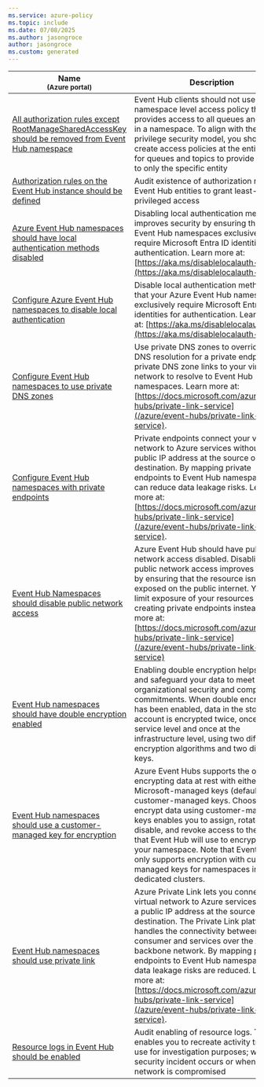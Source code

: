 ```yaml
---
ms.service: azure-policy
ms.topic: include
ms.date: 07/08/2025
ms.author: jasongroce
author: jasongroce
ms.custom: generated
---
```


|Name<br /><sub>(Azure portal)</sub> |Description |Effect(s) |Version<br /><sub>(GitHub)</sub> |
|---|---|---|---|
|[All authorization rules except RootManageSharedAccessKey should be removed from Event Hub namespace](https://portal.azure.com/#blade/Microsoft_Azure_Policy/PolicyDetailBlade/definitionId/%2Fproviders%2FMicrosoft.Authorization%2FpolicyDefinitions%2Fb278e460-7cfc-4451-8294-cccc40a940d7) |Event Hub clients should not use a namespace level access policy that provides access to all queues and topics in a namespace. To align with the least privilege security model, you should create access policies at the entity level for queues and topics to provide access to only the specific entity |Audit, Deny, Disabled |[1.0.1](https://github.com/Azure/azure-policy/blob/master/built-in-policies/policyDefinitions/Event%20Hub/AuditNamespaceAccessRules_Audit.json) |
|[Authorization rules on the Event Hub instance should be defined](https://portal.azure.com/#blade/Microsoft_Azure_Policy/PolicyDetailBlade/definitionId/%2Fproviders%2FMicrosoft.Authorization%2FpolicyDefinitions%2Ff4826e5f-6a27-407c-ae3e-9582eb39891d) |Audit existence of authorization rules on Event Hub entities to grant least-privileged access |AuditIfNotExists, Disabled |[1.0.0](https://github.com/Azure/azure-policy/blob/master/built-in-policies/policyDefinitions/Event%20Hub/AuditEventHubAccessRules_Audit.json) |
|[Azure Event Hub namespaces should have local authentication methods disabled](https://portal.azure.com/#blade/Microsoft_Azure_Policy/PolicyDetailBlade/definitionId/%2Fproviders%2FMicrosoft.Authorization%2FpolicyDefinitions%2F5d4e3c65-4873-47be-94f3-6f8b953a3598) |Disabling local authentication methods improves security by ensuring that Azure Event Hub namespaces exclusively require Microsoft Entra ID identities for authentication. Learn more at: [https://aka.ms/disablelocalauth-eh](https://aka.ms/disablelocalauth-eh). |Audit, Deny, Disabled |[1.0.1](https://github.com/Azure/azure-policy/blob/master/built-in-policies/policyDefinitions/Event%20Hub/DisableLocalAuth_AuditDeny.json) |
|[Configure Azure Event Hub namespaces to disable local authentication](https://portal.azure.com/#blade/Microsoft_Azure_Policy/PolicyDetailBlade/definitionId/%2Fproviders%2FMicrosoft.Authorization%2FpolicyDefinitions%2F57f35901-8389-40bb-ac49-3ba4f86d889d) |Disable local authentication methods so that your Azure Event Hub namespaces exclusively require Microsoft Entra ID identities for authentication. Learn more at: [https://aka.ms/disablelocalauth-eh](https://aka.ms/disablelocalauth-eh). |Modify, Disabled |[1.0.1](https://github.com/Azure/azure-policy/blob/master/built-in-policies/policyDefinitions/Event%20Hub/DisableLocalAuth_Modify.json) |
|[Configure Event Hub namespaces to use private DNS zones](https://portal.azure.com/#blade/Microsoft_Azure_Policy/PolicyDetailBlade/definitionId/%2Fproviders%2FMicrosoft.Authorization%2FpolicyDefinitions%2Fed66d4f5-8220-45dc-ab4a-20d1749c74e6) |Use private DNS zones to override the DNS resolution for a private endpoint. A private DNS zone links to your virtual network to resolve to Event Hub namespaces. Learn more at: [https://docs.microsoft.com/azure/event-hubs/private-link-service](/azure/event-hubs/private-link-service). |DeployIfNotExists, Disabled |[1.0.0](https://github.com/Azure/azure-policy/blob/master/built-in-policies/policyDefinitions/Event%20Hub/PrivateDNSZone_DINE.json) |
|[Configure Event Hub namespaces with private endpoints](https://portal.azure.com/#blade/Microsoft_Azure_Policy/PolicyDetailBlade/definitionId/%2Fproviders%2FMicrosoft.Authorization%2FpolicyDefinitions%2F91678b7c-d721-4fc5-b179-3cdf74e96b1c) |Private endpoints connect your virtual network to Azure services without a public IP address at the source or destination. By mapping private endpoints to Event Hub namespaces, you can reduce data leakage risks. Learn more at: [https://docs.microsoft.com/azure/event-hubs/private-link-service](/azure/event-hubs/private-link-service). |DeployIfNotExists, Disabled |[1.0.0](https://github.com/Azure/azure-policy/blob/master/built-in-policies/policyDefinitions/Event%20Hub/PrivateEndpoint_DINE.json) |
|[Event Hub Namespaces should disable public network access](https://portal.azure.com/#blade/Microsoft_Azure_Policy/PolicyDetailBlade/definitionId/%2Fproviders%2FMicrosoft.Authorization%2FpolicyDefinitions%2F0602787f-9896-402a-a6e1-39ee63ee435e) |Azure Event Hub should have public network access disabled. Disabling public network access improves security by ensuring that the resource isn't exposed on the public internet. You can limit exposure of your resources by creating private endpoints instead. Learn more at: [https://docs.microsoft.com/azure/event-hubs/private-link-service](/azure/event-hubs/private-link-service) |Audit, Deny, Disabled |[1.0.0](https://github.com/Azure/azure-policy/blob/master/built-in-policies/policyDefinitions/Event%20Hub/AuditPublicNetworkAccess.json) |
|[Event Hub namespaces should have double encryption enabled](https://portal.azure.com/#blade/Microsoft_Azure_Policy/PolicyDetailBlade/definitionId/%2Fproviders%2FMicrosoft.Authorization%2FpolicyDefinitions%2F836cd60e-87f3-4e6a-a27c-29d687f01a4c) |Enabling double encryption helps protect and safeguard your data to meet your organizational security and compliance commitments. When double encryption has been enabled, data in the storage account is encrypted twice, once at the service level and once at the infrastructure level, using two different encryption algorithms and two different keys. |Audit, Deny, Disabled |[1.0.0](https://github.com/Azure/azure-policy/blob/master/built-in-policies/policyDefinitions/Event%20Hub/InfrastructureEncryptionEnabled_Audit.json) |
|[Event Hub namespaces should use a customer-managed key for encryption](https://portal.azure.com/#blade/Microsoft_Azure_Policy/PolicyDetailBlade/definitionId/%2Fproviders%2FMicrosoft.Authorization%2FpolicyDefinitions%2Fa1ad735a-e96f-45d2-a7b2-9a4932cab7ec) |Azure Event Hubs supports the option of encrypting data at rest with either Microsoft-managed keys (default) or customer-managed keys. Choosing to encrypt data using customer-managed keys enables you to assign, rotate, disable, and revoke access to the keys that Event Hub will use to encrypt data in your namespace. Note that Event Hub only supports encryption with customer-managed keys for namespaces in dedicated clusters. |Audit, Disabled |[1.0.0](https://github.com/Azure/azure-policy/blob/master/built-in-policies/policyDefinitions/Event%20Hub/CustomerManagedKeyEnabled_Audit.json) |
|[Event Hub namespaces should use private link](https://portal.azure.com/#blade/Microsoft_Azure_Policy/PolicyDetailBlade/definitionId/%2Fproviders%2FMicrosoft.Authorization%2FpolicyDefinitions%2Fb8564268-eb4a-4337-89be-a19db070c59d) |Azure Private Link lets you connect your virtual network to Azure services without a public IP address at the source or destination. The Private Link platform handles the connectivity between the consumer and services over the Azure backbone network. By mapping private endpoints to Event Hub namespaces, data leakage risks are reduced. Learn more at: [https://docs.microsoft.com/azure/event-hubs/private-link-service](/azure/event-hubs/private-link-service). |AuditIfNotExists, Disabled |[1.0.0](https://github.com/Azure/azure-policy/blob/master/built-in-policies/policyDefinitions/Event%20Hub/PrivateEndpoint_Audit.json) |
|[Resource logs in Event Hub should be enabled](https://portal.azure.com/#blade/Microsoft_Azure_Policy/PolicyDetailBlade/definitionId/%2Fproviders%2FMicrosoft.Authorization%2FpolicyDefinitions%2F83a214f7-d01a-484b-91a9-ed54470c9a6a) |Audit enabling of resource logs. This enables you to recreate activity trails to use for investigation purposes; when a security incident occurs or when your network is compromised |AuditIfNotExists, Disabled |[5.0.0](https://github.com/Azure/azure-policy/blob/master/built-in-policies/policyDefinitions/Event%20Hub/AuditDiagnosticLog_Audit.json) |
